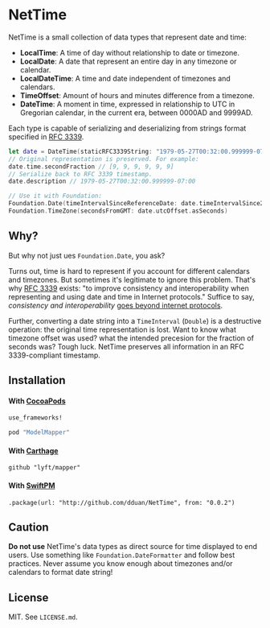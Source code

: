 # NetTime

NetTime is a small collection of data types that represent date and time:

- **LocalTime**: A time of day without relationship to date or timezone.
- **LocalDate**: A date that represent an entire day in any timezone or calendar.
- **LocalDateTime**: A time and date independent of timezones and calendars.
- **TimeOffset**: Amount of hours and minutes difference from a timezone.
- **DateTime**: A moment in time, expressed in relationship to UTC in Gregorian
  calendar, in the current era, between 0000AD and 9999AD.

Each type is capable of serializing and deserializing from strings format
specified in [RFC 3339][].

```swift
let date = DateTime(staticRFC3339String: "1979-05-27T00:32:00.999999-07:00")
// Original representation is preserved. For example:
date.time.secondFraction // [9, 9, 9, 9, 9, 9]
// Serialize back to RFC 3339 timestamp.
date.description // 1979-05-27T00:32:00.999999-07:00

// Use it with Foundation:
Foundation.Date(timeIntervalSinceReferenceDate: date.timeIntervalSince2001)
Foundation.TimeZone(secondsFromGMT: date.utcOffset.asSeconds)
```

## Why?

But why not just ues `Foundation.Date`, you ask?

Turns out, time is hard to represent if you account for different calendars
and timezones. But sometimes it's legitimate to ignore this problem. That's why
[RFC 3339][] exists: "to improve consistency and interoperability when
representing and using date and time in Internet protocols." Suffice to say,
_consistency and interoperability_ [goes beyond internet protocols][TOML Date].

Further, converting a date string into a `TimeInterval` (`Double`) is
a destructive operation: the original time representation is lost. Want to know
what timezone offset was used? what the intended precesion for the fraction of
seconds was? Tough luck. NetTime preserves all information in an RFC
3339-compliant timestamp.

## Installation

#### With [CocoaPods](http://cocoapods.org/)

```ruby
use_frameworks!

pod "ModelMapper"
```

#### With [Carthage](https://github.com/Carthage/Carthage)

```
github "lyft/mapper"
```

#### With [SwiftPM](https://swift.org/package-manager)

```
.package(url: "http://github.com/dduan/NetTime", from: "0.0.2")
```

## Caution

**Do not use** NetTime's data types as direct source for time displayed to end
users. Use something like `Foundation.DateFormatter` and follow best practices.
Never assume you know enough about timezones and/or calendars to format date
string!

[RFC 3339]: https://tools.ietf.org/html/rfc3339
[TOML Date]: https://github.com/toml-lang/toml/blob/master/versions/en/toml-v0.5.0.md#offset-date-time

## License

MIT. See `LICENSE.md`.
